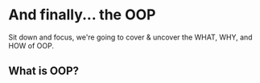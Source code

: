 # And finally... the OOP

Sit down and focus, we're going to cover & uncover the WHAT, WHY, and HOW of OOP.

## What is OOP?
